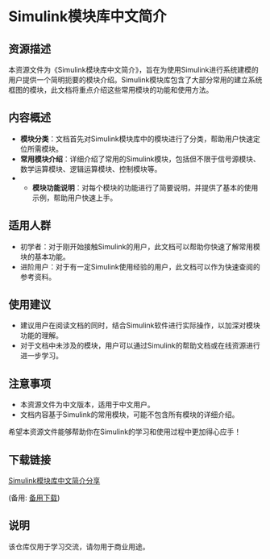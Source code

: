 # Simulink模块库中文简介

## 资源描述

本资源文件为《Simulink模块库中文简介》，旨在为使用Simulink进行系统建模的用户提供一个简明扼要的模块介绍。Simulink模块库包含了大部分常用的建立系统框图的模块，此文档将重点介绍这些常用模块的功能和使用方法。

## 内容概述

- **模块分类**：文档首先对Simulink模块库中的模块进行了分类，帮助用户快速定位所需模块。
- **常用模块介绍**：详细介绍了常用的Simulink模块，包括但不限于信号源模块、数学运算模块、逻辑运算模块、控制模块等。
- - **模块功能说明**：对每个模块的功能进行了简要说明，并提供了基本的使用示例，帮助用户快速上手。

## 适用人群

- 初学者：对于刚开始接触Simulink的用户，此文档可以帮助你快速了解常用模块的基本功能。
- 进阶用户：对于有一定Simulink使用经验的用户，此文档可以作为快速查阅的参考资料。

## 使用建议

- 建议用户在阅读文档的同时，结合Simulink软件进行实际操作，以加深对模块功能的理解。
- 对于文档中未涉及的模块，用户可以通过Simulink的帮助文档或在线资源进行进一步学习。

## 注意事项

- 本资源文件为中文版本，适用于中文用户。
- 文档内容基于Simulink的常用模块，可能不包含所有模块的详细介绍。

希望本资源文件能够帮助你在Simulink的学习和使用过程中更加得心应手！

## 下载链接
[Simulink模块库中文简介分享](https://pan.quark.cn/s/e3b935aeadb6) 

(备用: [备用下载](https://pan.baidu.com/s/1nQHserWqeTtJXaB09ZJPYQ?pwd=1234))

## 说明

该仓库仅用于学习交流，请勿用于商业用途。
